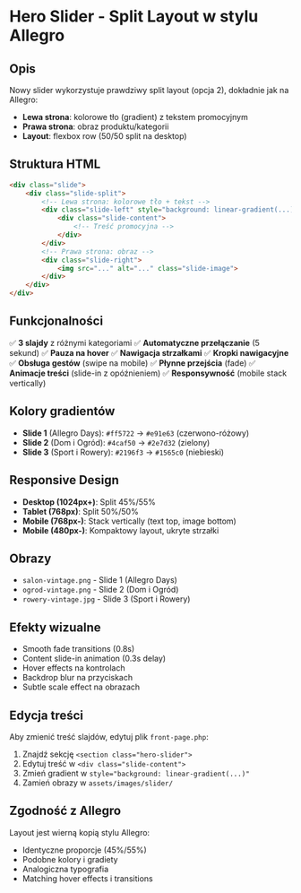 # Hero Slider - Split Layout w stylu Allegro

## Opis
Nowy slider wykorzystuje prawdziwy split layout (opcja 2), dokładnie jak na Allegro:
- **Lewa strona**: kolorowe tło (gradient) z tekstem promocyjnym
- **Prawa strona**: obraz produktu/kategorii
- **Layout**: flexbox row (50/50 split na desktop)

## Struktura HTML
```html
<div class="slide">
    <div class="slide-split">
        <!-- Lewa strona: kolorowe tło + tekst -->
        <div class="slide-left" style="background: linear-gradient(...);">
            <div class="slide-content">
                <!-- Treść promocyjna -->
            </div>
        </div>
        <!-- Prawa strona: obraz -->
        <div class="slide-right">
            <img src="..." alt="..." class="slide-image">
        </div>
    </div>
</div>
```

## Funkcjonalności
✅ **3 slajdy** z różnymi kategoriami
✅ **Automatyczne przełączanie** (5 sekund)
✅ **Pauza na hover**
✅ **Nawigacja strzałkami**
✅ **Kropki nawigacyjne**
✅ **Obsługa gestów** (swipe na mobile)
✅ **Płynne przejścia** (fade)
✅ **Animacje treści** (slide-in z opóźnieniem)
✅ **Responsywność** (mobile stack vertically)

## Kolory gradientów
- **Slide 1** (Allegro Days): `#ff5722` → `#e91e63` (czerwono-różowy)
- **Slide 2** (Dom i Ogród): `#4caf50` → `#2e7d32` (zielony)
- **Slide 3** (Sport i Rowery): `#2196f3` → `#1565c0` (niebieski)

## Responsive Design
- **Desktop (1024px+)**: Split 45%/55%
- **Tablet (768px)**: Split 50%/50%
- **Mobile (768px-)**: Stack vertically (text top, image bottom)
- **Mobile (480px-)**: Kompaktowy layout, ukryte strzałki

## Obrazy
- `salon-vintage.png` - Slide 1 (Allegro Days)
- `ogrod-vintage.png` - Slide 2 (Dom i Ogród)
- `rowery-vintage.jpg` - Slide 3 (Sport i Rowery)

## Efekty wizualne
- Smooth fade transitions (0.8s)
- Content slide-in animation (0.3s delay)
- Hover effects na kontrolach
- Backdrop blur na przyciskach
- Subtle scale effect na obrazach

## Edycja treści
Aby zmienić treść slajdów, edytuj plik `front-page.php`:
1. Znajdź sekcję `<section class="hero-slider">`
2. Edytuj treść w `<div class="slide-content">`
3. Zmień gradient w `style="background: linear-gradient(...)"`
4. Zamień obrazy w `assets/images/slider/`

## Zgodność z Allegro
Layout jest wierną kopią stylu Allegro:
- Identyczne proporcje (45%/55%)
- Podobne kolory i gradiety
- Analogiczna typografia
- Matching hover effects i transitions
